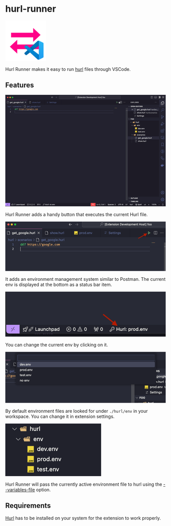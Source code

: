 # hurl-runner

![Logo](./resources/icon.png)

Hurl Runner makes it easy to run [hurl](https://hurl.dev/) files through VSCode.



## Features

![Hurl Runner GIF](./resources/hurl-runner.gif)

Hurl Runner adds a handy button that executes the current Hurl file.

![Hurl run](./resources/hurl-run.png)

It adds an environment management system similar to Postman.
The current env is displayed at the bottom as a status bar item.

![Hurl env](./resources/hurl-env.png)

You can change the current env by clicking on it.

![Hurl env choice](./resources/hurl-env-choice.png)

By default environment files are looked for under `./hurl/env` in your workspace.
You can change it in extension settings.

![Hurl env dir](./resources/hurl-env-dir.png)

Hurl Runner will pass the currently active environment file to hurl using the [--variables-file](https://hurl.dev/docs/manual.html#variables-file) option.

## Requirements

[Hurl](https://hurl.dev/) has to be installed on your system for the extension to work properly.

